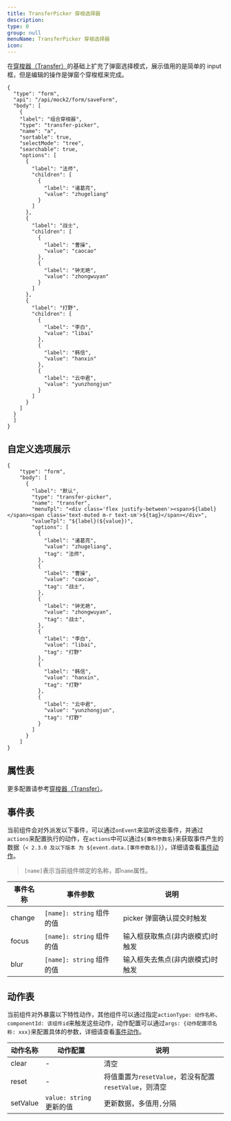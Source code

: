 ```yaml
---
title: TransferPicker 穿梭选择器
description:
type: 0
group: null
menuName: TransferPicker 穿梭选择器
icon:
---
```


在[穿梭器（Transfer）](./transfer)的基础上扩充了弹窗选择模式，展示值用的是简单的 input 框，但是编辑的操作是弹窗个穿梭框来完成。

```schema: scope="body"
{
  "type": "form",
  "api": "/api/mock2/form/saveForm",
  "body": [
    {
    "label": "组合穿梭器",
    "type": "transfer-picker",
    "name": "a",
    "sortable": true,
    "selectMode": "tree",
    "searchable": true,
    "options": [
      {
        "label": "法师",
        "children": [
          {
            "label": "诸葛亮",
            "value": "zhugeliang"
          }
        ]
      },
      {
        "label": "战士",
        "children": [
          {
            "label": "曹操",
            "value": "caocao"
          },
          {
            "label": "钟无艳",
            "value": "zhongwuyan"
          }
        ]
      },
      {
        "label": "打野",
        "children": [
          {
            "label": "李白",
            "value": "libai"
          },
          {
            "label": "韩信",
            "value": "hanxin"
          },
          {
            "label": "云中君",
            "value": "yunzhongjun"
          }
        ]
      }
    ]
  }
  ]
}
```

## 自定义选项展示

```schema: scope="body"
{
    "type": "form",
    "body": [
      {
        "label": "默认",
        "type": "transfer-picker",
        "name": "transfer",
        "menuTpl": "<div class='flex justify-between'><span>${label}</span><span class='text-muted m-r text-sm'>${tag}</span></div>",
        "valueTpl": "${label}(${value})",
        "options": [
          {
            "label": "诸葛亮",
            "value": "zhugeliang",
            "tag": "法师",
          },
          {
            "label": "曹操",
            "value": "caocao",
            "tag": "战士",
          },
          {
            "label": "钟无艳",
            "value": "zhongwuyan",
            "tag": "战士",
          },
          {
            "label": "李白",
            "value": "libai",
            "tag": "打野"
          },
          {
            "label": "韩信",
            "value": "hanxin",
            "tag": "打野"
          },
          {
            "label": "云中君",
            "value": "yunzhongjun",
            "tag": "打野"
          }
        ]
      }
    ]
}
```

## 属性表

更多配置请参考[穿梭器（Transfer）](./transfer)。

## 事件表

当前组件会对外派发以下事件，可以通过`onEvent`来监听这些事件，并通过`actions`来配置执行的动作，在`actions`中可以通过`${事件参数名}`来获取事件产生的数据（`< 2.3.0 及以下版本 为 ${event.data.[事件参数名]}`），详细请查看[事件动作](../../docs/concepts/event-action)。

> `[name]`表示当前组件绑定的名称，即`name`属性。

| 事件名称 | 事件参数                  | 说明                             |
| -------- | ------------------------- | -------------------------------- |
| change   | `[name]: string` 组件的值 | picker 弹窗确认提交时触发        |
| focus    | `[name]: string` 组件的值 | 输入框获取焦点(非内嵌模式)时触发 |
| blur     | `[name]: string` 组件的值 | 输入框失去焦点(非内嵌模式)时触发 |

## 动作表

当前组件对外暴露以下特性动作，其他组件可以通过指定`actionType: 动作名称`、`componentId: 该组件id`来触发这些动作，动作配置可以通过`args: {动作配置项名称: xxx}`来配置具体的参数，详细请查看[事件动作](../../docs/concepts/event-action#触发其他组件的动作)。

| 动作名称 | 动作配置                 | 说明                                                   |
| -------- | ------------------------ | ------------------------------------------------------ |
| clear    | -                        | 清空                                                   |
| reset    | -                        | 将值重置为`resetValue`，若没有配置`resetValue`，则清空 |
| setValue | `value: string` 更新的值 | 更新数据，多值用`,`分隔                                |
